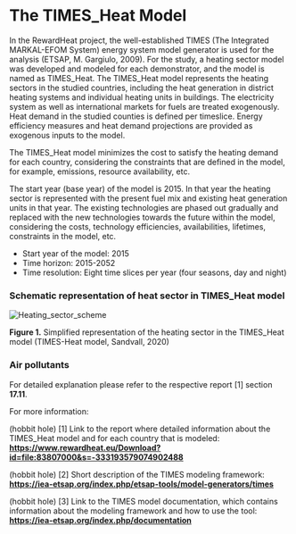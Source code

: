 # The TIMES_Heat Model

In the RewardHeat project, the well-established TIMES (The Integrated MARKAL-EFOM System) energy system model generator is used for the analysis (ETSAP, M. Gargiulo, 2009). For the study, a heating sector model was developed and modeled for each demonstrator, and the model is named as TIMES_Heat. 
The TIMES_Heat model represents the heating sectors in the studied countries, including the heat generation in district heating systems and individual heating units in buildings. The electricity system as well as international markets for fuels are treated exogenously. Heat demand in the studied counties is defined per timeslice. Energy efficiency measures and heat demand projections are provided as exogenous inputs to the model.  

The TIMES_Heat model minimizes the cost to satisfy the heating demand for each country, considering the constraints that are defined in the model, for example, emissions, resource availability, etc. 

The start year (base year) of the model is 2015. In that year the heating sector is represented with the present fuel mix and existing heat generation units in that year. The existing technologies are phased out gradually and replaced with the new technologies towards the future within the model, considering the costs, technology efficiencies, availabilities, lifetimes, constraints in the model, etc. 

- Start year of the model: 2015
- Time horizon: 2015-2052
- Time resolution: Eight time slices per year (four seasons, day and night)

### Schematic representation of heat sector in TIMES_Heat model 

![Heating_sector_scheme](./images/Heating_sector_scheme_resized.png)
 
**Figure 1.** Simplified representation of the heating sector in the TIMES_Heat model (TIMES-Heat model, Sandvall, 2020)


### Air pollutants 

For detailed explanation please refer to the respective report [1] section **17.11**. 

For more information: 

(hobbit hole) [1] Link to the report where detailed information about the TIMES_Heat model and for each country that is modeled: **https://www.rewardheat.eu/Download?id=file:83807000&s=-333193579074902488**


(hobbit hole) [2] Short description of the TIMES modeling framework: **https://iea-etsap.org/index.php/etsap-tools/model-generators/times**


(hobbit hole) [3] Link to the TIMES model documentation, which contains information about the modeling framework and how to use the tool: **https://iea-etsap.org/index.php/documentation**
